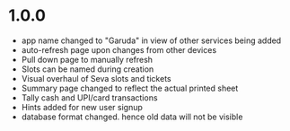 # 1.0.0
- app name changed to "Garuda" in view of other services being added
- auto-refresh page upon changes from other devices
- Pull down page to manually refresh
- Slots can be named during creation
- Visual overhaul of Seva slots and tickets
- Summary page changed to reflect the actual printed sheet
- Tally cash and UPI/card transactions
- Hints added for new user signup
- database format changed. hence old data will not be visible 
